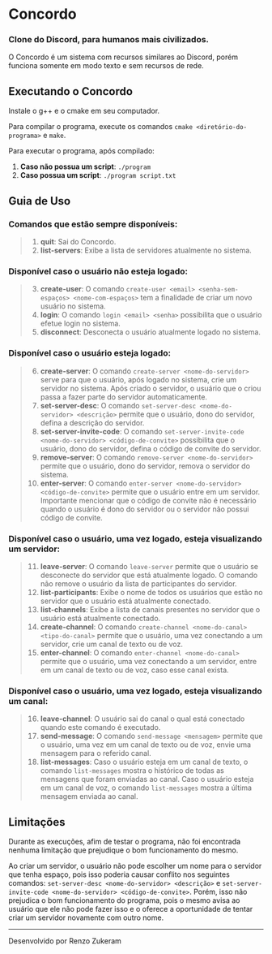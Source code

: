 # Concordo
### Clone do Discord, para humanos mais civilizados.
O Concordo é um sistema com recursos similares ao Discord, porém funciona somente em modo texto e sem recursos de rede.

## Executando o Concordo
Instale o g++ e o cmake em seu computador.

Para compilar o programa, execute os comandos `cmake <diretório-do-programa>` e `make`.

Para executar o programa, após compilado:
1. **Caso não possua um script**: `./program`
2. **Caso possua um script**: `./program script.txt`

## Guia de Uso
### Comandos que estão sempre disponíveis:
>1. **quit**: Sai do Concordo.
>2. **list-servers**: Exibe a lista de servidores atualmente no sistema.
### Disponível caso o usuário não esteja logado:<br>
>3. **create-user**: O comando `create-user <email> <senha-sem-espaços> <nome-com-espaços>` tem a finalidade de criar um novo usuário no sistema.<br>
>4. **login**: O comando `login <email> <senha>` possibilita que o usuário efetue login no sistema.<br>
>5. **disconnect**: Desconecta o usuário atualmente logado no sistema.<br>
### Disponível caso o usuário esteja logado:
>6. **create-server**: O comando `create-server <nome-do-servidor>` serve para que o usuário, após logado no sistema, crie um servidor no sistema. Após criado o servidor, o usuário que o criou passa a fazer parte do servidor automaticamente.<br>
>7. **set-server-desc**: O comando `set-server-desc <nome-do-servidor> <descrição>` permite que o usuário, dono do servidor, defina a descrição do servidor.<br>
>8. **set-server-invite-code**: O comando `set-server-invite-code <nome-do-servidor> <código-de-convite>` possibilita que o usuário, dono do servidor, defina o código de convite do servidor.<br>
>9. **remove-server**: O comando `remove-server <nome-do-servidor>` permite que o usuário, dono do servidor, remova o servidor do sistema.<br>
>10. **enter-server**: O comando `enter-server <nome-do-servidor> <código-de-convite>` permite que o usuário entre em um servidor. Importante mencionar que o código de convite não é necessário quando o usuário é dono do servidor ou o servidor não possui código de convite.<br>
### Disponível caso o usuário, uma vez logado, esteja visualizando um servidor:<br>
>11. **leave-server**: O comando `leave-server` permite que o usuário se desconecte do servidor que está atualmente logado. O comando não remove o usuário da lista de participantes do servidor.<br>
>12. **list-participants**: Exibe o nome de todos os usuários que estão no servidor que o usuário está atualmente conectado.<br>
>13. **list-channels**: Exibe a lista de canais presentes no servidor que o usuário está atualmente conectado.<br>
>14. **create-channel**: O comando `create-channel <nome-do-canal> <tipo-do-canal>` permite que o usuário, uma vez conectando a um servidor, crie um canal de texto ou de voz.<br>
>15. **enter-channel**: O comando `enter-channel <nome-do-canal>` permite que o usuário, uma vez conectando a um servidor, entre em um canal de texto ou de voz, caso esse canal exista.<br>
### Disponível caso o usuário, uma vez logado, esteja visualizando um canal:<br>
>16. **leave-channel**: O usuário sai do canal o qual está conectado quando este comando é executado.<br>
>17. **send-message**: O comando `send-message <mensagem>` permite que o usuário, uma vez em um canal de texto ou de voz, envie uma mensagem para o referido canal.<br>
>18. **list-messages**: Caso o usuário esteja em um canal de texto, o comando `list-messages` mostra o histórico de todas as mensagens que foram enviadas ao canal. Caso o usuário esteja em um canal de voz, o comando `list-messages` mostra a última mensagem enviada ao canal.<br>

## Limitações
Durante as execuções, afim de testar o programa, não foi encontrada nenhuma limitação que prejudique o bom funcionamento do mesmo.

Ao criar um servidor, o usuário não pode escolher um nome para o servidor que tenha espaço, pois isso poderia causar conflito nos seguintes comandos: `set-server-desc <nome-do-servidor> <descrição>` e `set-server-invite-code <nome-do-servidor> <código-de-convite>`. Porém, isso não prejudica o bom funcionamento do programa, pois o mesmo avisa ao usuário que ele não pode fazer isso e o oferece a oportunidade de tentar criar um servidor novamente com outro nome.

---

Desenvolvido por Renzo Zukeram